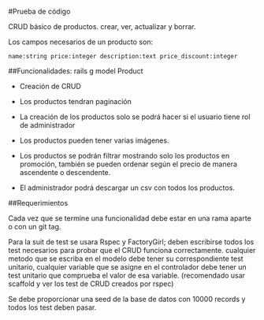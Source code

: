 #Prueba de código

CRUD básico de productos. crear, ver, actualizar y borrar.

Los campos necesarios de un producto son:
```
name:string price:integer description:text price_discount:integer
```
##Funcionalidades:
rails g model Product
* Creación de CRUD

* Los productos tendran paginación

* La creación de los productos solo se podrá hacer si el usuario tiene rol de administrador

* Los productos pueden tener varias imágenes.

* Los productos se podrán filtrar mostrando solo los productos en promoción, también se pueden ordenar según el precio de manera ascendente o descendente.

* El administrador podrá descargar un csv con todos los productos.

##Requerimientos

Cada vez que se termine una funcionalidad debe estar en una rama aparte o con un git tag.

Para la suit de test se usara Rspec y FactoryGirl; deben escribirse todos los test necesarios para probar que el CRUD funciona correctamente.
cualquier metodo que se escriba en el modelo debe tener su correspondiente test unitario, cualquier variable que se asigne en el controlador debe tener un test unitario que comprueba el valor de esa variable. (recomendado usar scaffold y ver los test de CRUD creados por rspec)


Se debe proporcionar una seed de la base de datos con 10000 records y todos los test deben pasar.

